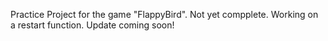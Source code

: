 Practice Project for the game "FlappyBird". Not yet compplete. Working on a restart function. Update coming soon! 
